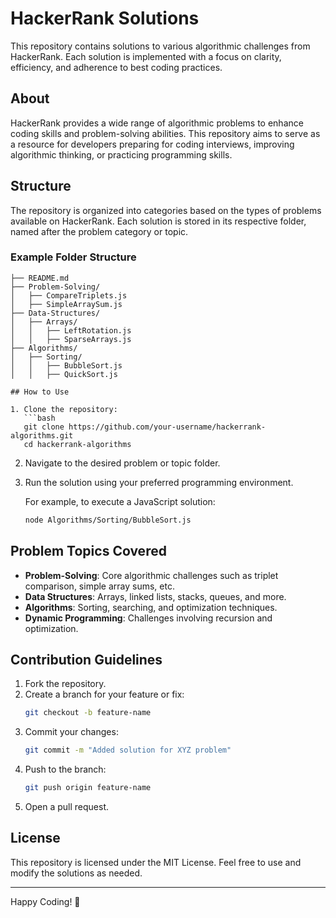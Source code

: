 # HackerRank Solutions

This repository contains solutions to various algorithmic challenges from HackerRank. Each solution is implemented with a focus on clarity, efficiency, and adherence to best coding practices.

## About
HackerRank provides a wide range of algorithmic problems to enhance coding skills and problem-solving abilities. This repository aims to serve as a resource for developers preparing for coding interviews, improving algorithmic thinking, or practicing programming skills.

## Structure
The repository is organized into categories based on the types of problems available on HackerRank. Each solution is stored in its respective folder, named after the problem category or topic.

### Example Folder Structure
```
├── README.md
├── Problem-Solving/
│   ├── CompareTriplets.js
│   ├── SimpleArraySum.js
├── Data-Structures/
│   ├── Arrays/
│   │   ├── LeftRotation.js
│   │   ├── SparseArrays.js
├── Algorithms/
│   ├── Sorting/
│   │   ├── BubbleSort.js
│   │   ├── QuickSort.js

## How to Use

1. Clone the repository:
   ```bash
   git clone https://github.com/your-username/hackerrank-algorithms.git
   cd hackerrank-algorithms
   ```
2. Navigate to the desired problem or topic folder.
3. Run the solution using your preferred programming environment.
   
   For example, to execute a JavaScript solution:
   ```bash
   node Algorithms/Sorting/BubbleSort.js
   ```

## Problem Topics Covered
- **Problem-Solving**: Core algorithmic challenges such as triplet comparison, simple array sums, etc.
- **Data Structures**: Arrays, linked lists, stacks, queues, and more.
- **Algorithms**: Sorting, searching, and optimization techniques.
- **Dynamic Programming**: Challenges involving recursion and optimization.

## Contribution Guidelines
1. Fork the repository.
2. Create a branch for your feature or fix:
   ```bash
   git checkout -b feature-name
   ```
3. Commit your changes:
   ```bash
   git commit -m "Added solution for XYZ problem"
   ```
4. Push to the branch:
   ```bash
   git push origin feature-name
   ```
5. Open a pull request.

## License
This repository is licensed under the MIT License. Feel free to use and modify the solutions as needed.

---

Happy Coding! 🎉
